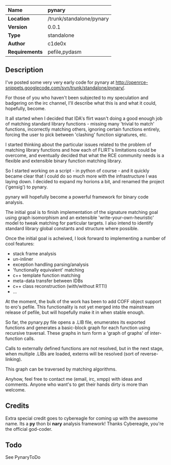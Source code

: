|**Name**|pynary|
|:-------|:-----|
|**Location**|/trunk/standalone/pynary|
|**Version**|0.0.1 |
|**Type**|standalone|
|**Author**|c1de0x|
|**Requirements**|pefile,pydasm|

## Description ##

I've posted some very very early code for pynary at http://openrce-snippets.googlecode.com/svn/trunk/standalone/pynary/.

For those of you who haven't been subjected to my speculation and badgering on the irc channel, I'll describe what this is and what it could, hopefully, become.

It all started when I decided that IDA's flirt wasn't doing a good enough job of matching standard library functions - missing many 'trivial to match' functions, incorrectly matching others, ignoring certain functions entirely, forcing the user to pick between 'clashing' function signatures, etc.

I started thinking about the particular issues related to the problem of matching library functions and how each of FLIRT's limitations could be overcome, and eventually decided that what the RCE community needs is a flexible and extensible binary function matching library.

So I started working on a script - in python of course - and it quickly became clear that I could do so much more with the infrastructure I was laying down. I decided to expand my horions a bit, and renamed the project ('gensig') to pynary.

pynary will hopefully become a powerful framework for binary code analysis.

The initial goal is to finish implementation of the signature matching goal using graph isomorphism and an extensible 'write-your-own-heuristic' model to tweak matching for particular targets. I also intend to identify standard library global constants and structure where possible.

Once the initial goal is acheived, I look forward to implementing a number of cool features:
  * stack frame analysis
  * un-inliner
  * exception handling parsing/analysis
  * 'functionally equivalent' matching
  * c++ template function matching
  * meta-data transfer between IDBs
  * c++ class reconstruction (with/without RTTI)
  * ...

At the moment, the bulk of the work has been to add COFF object support to ero's pefile. This functionality is not yet merged into the mainstream release of pefile, but will hopefully make it in when stable enough.

So far, the pynary.py file opens a .LIB file, enumerates its exported functions and generates a basic-block graph for each function using recursive traversal. These graphs in turn form a 'graph of graphs' of inter-function calls.

Calls to externally defined functions are not resolved, but in the next stage, when multiple .LIBs are loaded, externs will be resolved (sort of reverse-linking).

This graph can be traversed by matching algorithms.

Anyhow, feel free to contact me (email, irc, xmpp) with ideas and comments. Anyone who want's to get their hands dirty is more than welcome.

## Credits ##
Extra special credit goes to cybereagle for coming up with the awesome name. Its a **py** thon bi **nary** analysis framework! Thanks Cybereagle, you're the official god-coder.

## Todo ##
See PynaryToDo